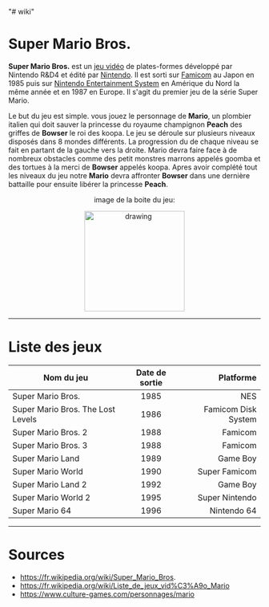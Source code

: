 "# wiki" 

# Super Mario Bros.

**Super Mario Bros.** est un [jeu vidéo](https://fr.wikipedia.org/wiki/Jeu_vidéo) de plates-formes développé par Nintendo R&D4 et édité par [Nintendo](https://fr.wikipedia.org/wiki/Nintendo). Il est sorti sur [Famicom](https://fr.wikipedia.org/wiki/Famicom) au Japon en 1985 puis sur [Nintendo Entertainment System](https://fr.wikipedia.org/wiki/Nintendo_Entertainment_System) en Amérique du Nord la même année et en 1987 en Europe. Il s'agit du premier jeu de la série Super Mario.

Le but du jeu est simple. vous jouez le personnage de **Mario**, un plombier italien qui doit sauver la princesse du royaume champignon **Peach** des griffes de **Bowser** le roi des koopa. Le jeu se déroule sur plusieurs niveaux disposés dans 8 mondes différents. La progression du de chaque niveau se fait en partant de la gauche vers la droite. Mario devra faire face à de nombreux obstacles comme des petit monstres marrons appelés goomba et des tortues à la merci de **Bowser** appelés koopa. Apres avoir complété tout les niveaux du jeu notre **Mario** devra affronter **Bowser** dans une dernière battaille pour ensuite libérer la princesse **Peach**.

<p align="center">
image de la boite du jeu:
</p>
<p align="center">
<img src="https://www.culture-games.com/wp-content/uploads/personnages/mario-contenu04.jpg" alt="drawing" width="200"/>
</p>

___

# Liste des jeux

<div align="center">

| Nom du jeu   | Date de sortie |  Platforme |
|----------|:-------------:|------:|
| Super Mario Bros. |	1985 |	NES |
| Super Mario Bros. The Lost Levels |	1986 | Famicom Disk System |
| Super Mario Bros. 2 |	1988 | 	Famicom |
| Super Mario Bros. 3 |	1988 |	Famicom |
| Super Mario Land	| 1989 |	Game Boy |
| Super Mario World	| 1990	| Super Famicom |
| Super Mario Land 2 |	1992 |	Game Boy |
| Super Mario World 2	| 1995 | Super Nintendo |
| Super Mario 64 |	1996 |	Nintendo 64 |

</div>

___

# Sources

* https://fr.wikipedia.org/wiki/Super_Mario_Bros.
* https://fr.wikipedia.org/wiki/Liste_de_jeux_vid%C3%A9o_Mario
* https://www.culture-games.com/personnages/mario
